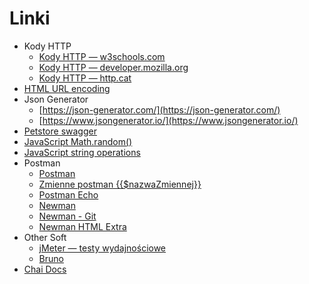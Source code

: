 # Linki

* Kody HTTP
  * [Kody HTTP — w3schools.com](https://www.w3schools.com/tags/ref_httpmessages.asp)
  * [Kody HTTP — developer.mozilla.org](https://developer.mozilla.org/en-US/docs/Web/HTTP/Status)
  * [Kody HTTP — http.cat](https://http.cat/)
* [HTML URL encoding](https://www.w3schools.com/html/html_urlencode.asp)
* Json Generator
  * [https://json-generator.com/](https://json-generator.com/)
  * [https://www.jsongenerator.io/](https://www.jsongenerator.io/)
* [Petstore swagger](https://petstore.swagger.io/)
* [JavaScript Math.random()](https://www.w3schools.com/js/js_random.asp)
* [JavaScript string operations](https://www.w3schools.com/jsref/jsref_length_string.asp)
* Postman
  * [Postman](https://www.postman.com/)
  * [Zmienne postman {{$nazwaZmiennej}}](https://learning.postman.com/docs/tests-and-scripts/write-scripts/variables-list/)
  * [Postman Echo](https://learning.postman.com/docs/developer/echo-api/)
  * [Newman](https://learning.postman.com/docs/collections/using-newman-cli/command-line-integration-with-newman/)
  * [Newman - Git](https://github.com/postmanlabs/newman)
  * [Newman HTML Extra](https://www.npmjs.com/package/newman-reporter-htmlextra)
* Other Soft
  * [jMeter — testy wydajnościowe](https://jmeter.apache.org/)
  * [Bruno](https://www.usebruno.com/)
* [Chai Docs](https://www.chaijs.com/)